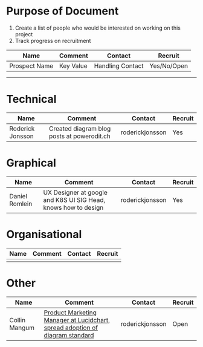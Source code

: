 # Purpose of Document

1. Create a list of people who would be interested on working on this project
2. Track progress on recruitment

| Name             | Comment                                    | Contact         | Recruit |
| ---------------- | ------------------------------------------ | --------------- | ------- |
| Prospect Name    | Key Value                                  | Handling Contact| Yes/No/Open     |

---
# Technical

| Name             | Comment                                    | Contact         | Recruit |
| ---------------- | ------------------------------------------ | --------------- | ------- |
| Roderick Jonsson | Created diagram blog posts at powerodit.ch | roderickjonsson | Yes     |

# Graphical

| Name             | Comment                                    | Contact         | Recruit |
| ---------------- | ------------------------------------------ | --------------- | ------- |
| Daniel Romlein |  UX Designer at google and K8S UI SIG Head, knows how to design| roderickjonsson | Yes |

# Organisational

| Name             | Comment                                    | Contact         | Recruit |
| ---------------- | ------------------------------------------ | --------------- | ------- |
|                  |                                            |                 |         |

# Other

| Name             | Comment                                    | Contact         | Recruit |
| ---------------- | ------------------------------------------ | --------------- | ------- |
| Collin Mangum    | [Product Marketing Manager at Lucidchart, spread adoption of diagram standard](https://github.com/kubernetes/website/issues/747#issuecomment-380245146)   | roderickjonsson | Open  |

